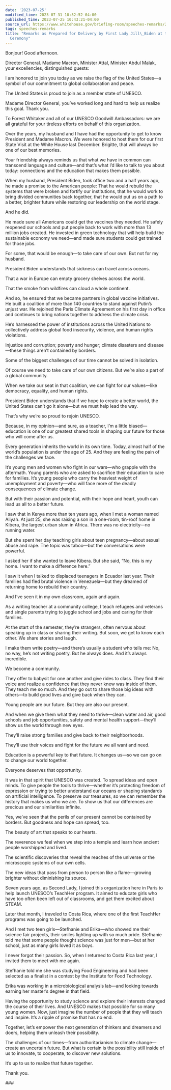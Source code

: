 ```yaml
---
date: '2023-07-25'
modified_time: 2023-07-31 10:52:52-04:00
published_time: 2023-07-25 10:43:21-04:00
source_url: https://www.whitehouse.gov/briefing-room/speeches-remarks/2023/07/25/remarks-as-prepared-for-delivery-by-first-lady-jill-biden-at-the-unesco-flag-raising-ceremony/
tags: speeches-remarks
title: "Remarks as Prepared for Delivery by First Lady Jill\_Biden at the UNESCO Flag-Raising\_\
  Ceremony"
---
```

 
Bonjour! Good afternoon.  
  
Director General. Madame Macron, Minister Attal, Minister Abdul Malak,
your excellencies, distinguished guests:  
  
I am honored to join you today as we raise the flag of the United
States—a symbol of our commitment to global collaboration and peace.   
  
The United States is proud to join as a member state of UNESCO.  
  
Madame Director General, you’ve worked long and hard to help us realize
this goal. Thank you.  
  
To Forest Whitaker and all of our UNESCO Goodwill Ambassadors: we are
all grateful for your tireless efforts on behalf of this organization.  
  
Over the years, my husband and I have had the opportunity to get to know
President and Madame Macron. We were honored to host them for our first
State Visit at the White House last December. Brigitte, that will always
be one of our best memories.  
  
Your friendship always reminds us that what we have in common can
transcend language and culture—and that’s what I’d like to talk to you
about today: connections and the education that makes them possible.  
  
When my husband, President Biden, took office two and a half years ago,
he made a promise to the American people: That he would rebuild the
systems that were broken and fortify our institutions, that he would
work to bring divided communities back together, that he would put us on
a path to a better, brighter future while restoring our leadership on
the world stage.  
  
And he did.  
  
He made sure all Americans could get the vaccines they needed. He safely
reopened our schools and put people back to work with more than 13
million jobs created. He invested in green technology that will help
build the sustainable economy we need—and made sure students could get
trained for those jobs.  
  
For some, that would be enough—to take care of our own. But not for my
husband.  
  
President Biden understands that sickness can travel across oceans.  
  
That a war in Europe can empty grocery shelves across the world.  
  
That the smoke from wildfires can cloud a whole continent.   
  
And so, he ensured that we became partners in global vaccine
initiatives. He built a coalition of more than 140 countries to stand
against Putin’s unjust war. He rejoined the Paris Climate Agreement on
his first day in office and continues to bring nations together to
address the climate crisis.  
  
He’s harnessed the power of institutions across the United Nations to
collectively address global food insecurity, violence, and human rights
violations.  
  
Injustice and corruption; poverty and hunger; climate disasters and
disease—these things aren’t contained by borders.  
  
Some of the biggest challenges of our time cannot be solved in
isolation.

Of course we need to take care of our own citizens. But we’re also a
part of a global community.  
  
When we take our seat in that coalition, we can fight for our
values—like democracy, equality, and human rights.  
  
President Biden understands that if we hope to create a better world,
the United States can’t go it alone—but we must help lead the way.   
  
That’s why we’re so proud to rejoin UNESCO.  
  
Because, in my opinion—and sure, as a teacher, I’m a little
biased—education is one of our greatest shared tools in shaping our
future for those who will come after us.  
  
Every generation inherits the world in its own time. Today, almost half
of the world’s population is under the age of 25. And they are feeling
the pain of the challenges we face.   
  
It’s young men and women who fight in our wars—who grapple with the
aftermath. Young parents who are asked to sacrifice their education to
care for families. It’s young people who carry the heaviest weight of
unemployment and poverty—who will face more of the deadly consequences
of climate change.  
  
But with their passion and potential, with their hope and heart, youth
can lead us all to a better future.  
  
I saw that in Kenya more than ten years ago, when I met a woman named
Aliyah. At just 25, she was raising a son in a one-room, tin-roof home
in Kibera, the largest urban slum in Africa. There was no electricity—no
running water.   
  
But she spent her day teaching girls about teen pregnancy—about sexual
abuse and rape. The topic was taboo—but the conversations were
powerful.  
  
I asked her if she wanted to leave Kibera. But she said, “No, this is my
home. I want to make a difference here.”  
  
I saw it when I talked to displaced teenagers in Ecuador last year.
Their families had fled brutal violence in Venezuela—but they dreamed of
returning home to rebuild their country.   
  
And I’ve seen it in my own classroom, again and again.  
  
As a writing teacher at a community college, I teach refugees and
veterans and single parents trying to juggle school and jobs and caring
for their families.  
  
At the start of the semester, they’re strangers, often nervous about
speaking up in class or sharing their writing. But soon, we get to know
each other. We share stories and laugh.   
  
I make them write poetry—and there’s usually a student who tells me: No,
no way, he’s not writing poetry. But he always does. And it’s always
incredible.  
  
We become a community.  
  
They offer to babysit for one another and give rides to class. They find
their voice and realize a confidence that they never knew was inside of
them. They teach me so much. And they go out to share those big ideas
with others—to build good lives and give back when they can.

Young people are our future. But they are also our present. 

And when we give them what they need to thrive—clean water and air, good
schools and job opportunities, safety and mental health support—they’ll
show us the world through new eyes.   
  
They’ll raise strong families and give back to their neighborhoods.  
  
They’ll use their voices and fight for the future we all want and
need.  
  
Education is a powerful key to that future. It changes us—so we can go
on to change our world together.   
  
Everyone deserves that opportunity.  
  
It was in that spirit that UNESCO was created. To spread ideas and open
minds. To give people the tools to thrive—whether it’s protecting
freedom of expression or trying to better understand our oceans or
shaping standards on artificial intelligence. To preserve our treasures,
so we can remember the history that makes us who we are. To show us that
our differences are precious and our similarities infinite.  
  
Yes, we’ve seen that the perils of our present cannot be contained by
borders. But goodness and hope can spread, too.  
  
The beauty of art that speaks to our hearts.  
  
The reverence we feel when we step into a temple and learn how ancient
people worshipped and lived.  
  
The scientific discoveries that reveal the reaches of the universe or
the microscopic systems of our own cells.  
  
The new ideas that pass from person to person like a flame—growing
brighter without diminishing its source.  
  
Seven years ago, as Second Lady, I joined this organization here in
Paris to help launch UNESCO’s TeachHer program. It aimed to educate
girls who have too often been left out of classrooms, and get them
excited about STEAM.  
  
Later that month, I traveled to Costa Rica, where one of the first
TeachHer programs was going to be launched.  
  
And I met two teen girls—Stefhanie and Erika—who showed me their science
fair projects, their smiles lighting up with so much pride. Stefhanie
told me that some people thought science was just for men—but at her
school, just as many girls loved it as boys.   
  
I never forgot their passion. So, when I returned to Costa Rica last
year, I invited them to meet with me again.  
  
Stefhanie told me she was studying Food Engineering and had been
selected as a finalist in a contest by the Institute for Food
Technology.  
  
Erika was working in a microbiological analysis lab—and looking towards
earning her master’s degree in that field.  
  
Having the opportunity to study science and explore their interests
changed the course of their lives. And UNESCO makes that possible for so
many young women. Now, just imagine the number of people that they will
teach and inspire. It’s a ripple of promise that has no end.   
  
Together, let’s empower the next generation of thinkers and dreamers and
doers, helping them unleash their possibility.  
  
The challenges of our times—from authoritarianism to climate
change—create an uncertain future. But what is certain is the
possibility still inside of us to innovate, to cooperate, to discover
new solutions.   
  
It’s up to us to realize that future together.  
  
Thank you.

\###
